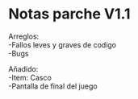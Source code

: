 # Notas parche V1.1
<p>
Arreglos:
<br>
-Fallos leves y graves de codigo
<br>
-Bugs
</p>
<p>
Añadido:
<br>
-Item: Casco
<br>
-Pantalla de final del juego
</p>

